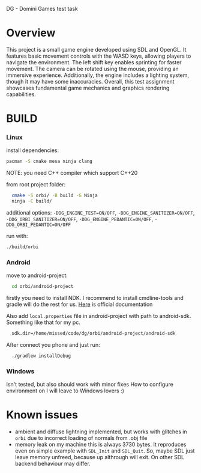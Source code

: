 DG - Domini Games test task


# Overview

This project is a small game engine developed using SDL and OpenGL.
It features basic movement controls with the WASD keys, allowing players to navigate the environment.
The left shift key enables sprinting for faster movement.
The camera can be rotated using the mouse, providing an immersive experience.
Additionally, the engine includes a lighting system, though it may have some inaccuracies.
Overall, this test assignment showcases fundamental game mechanics and graphics rendering capabilities.

# BUILD


### Linux

install dependencies:
```sh
pacman -S cmake mesa ninja clang
```
NOTE: you need C++ compiler which support C++20

from root project folder:
```sh
  cmake -S orbi/ -B build -G Ninja
  ninja -C build/
```

additional options: `-DDG_ENGINE_TEST=ON/OFF`,  `-DDG_ENGINE_SANITIZER=ON/OFF`, `-DDG_ORBI_SANITIZER=ON/OFF`, `-DDG_ENGINE_PEDANTIC=ON/OFF`, `-DDG_ORBI_PEDANTIC=ON/OFF`

run with:
```sh
./build/orbi
```


### Android

move to android-project:
```sh
  cd orbi/android-project
```

firstly you need to install NDK.
I recommend to install cmdline-tools and gradle will do the rest for us.
[Here](https://developer.android.com/tools/sdkmanager) is official documentation

Also add `local.properties` file in android-project with path to android-sdk.
Something like that for my pc.
```sh
  sdk.dir=/home/missed/code/dg/orbi/android-project/android-sdk
````

After connect you phone and just run:
```sh
  ./gradlew installDebug
```


### Windows

Isn't tested, but also should work with minor fixes
How to configure environment on I will leave to Windows lovers :)


# Known issues

- ambient and diffuse lightning implemented, but works with glitches
  in `orbi` due to incorrect loading of normals from .obj file
- memory leak
  on my machine this is always 3730 bytes. It reproduces even on simple example with `SDL_Init` and `SDL_Quit`.
  So, maybe SDL just leave memory unfreed, because up althrough will exit.
  On other SDL backend behaviour may differ.
